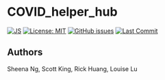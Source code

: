 # COVID_helper_hub

[![JS](https://img.shields.io/github/languages/top/sng06/COVID_helper_hub)](https://java.com/en/) [![License: MIT](https://img.shields.io/badge/License-MIT-blue.svg)](https://opensource.org/licenses/MIT) [![GitHub issues](https://img.shields.io/github/issues/Naereen/StrapDown.js.svg)](https://github.com/sng06/COVID_helper_hub/issues/) [![Last Commit](https://img.shields.io/github/last-commit/sng06/COVID_helper_hub)](https://github.com/sng06/COVID_helper_hub/commits/master)


## Authors

Sheena Ng, Scott King, Rick Huang, Louise Lu
